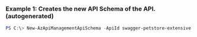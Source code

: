 ### Example 1: Creates the new API Schema of the API. (autogenerated)
```powershell
PS C:\> New-AzApiManagementApiSchema -ApiId swagger-petstore-extensive -Context $context -SchemaDocument <String> -SchemaDocumentContentType swaggerdefinition -SchemaId 5cc9cf67e6ed3b1154e638bd
```

